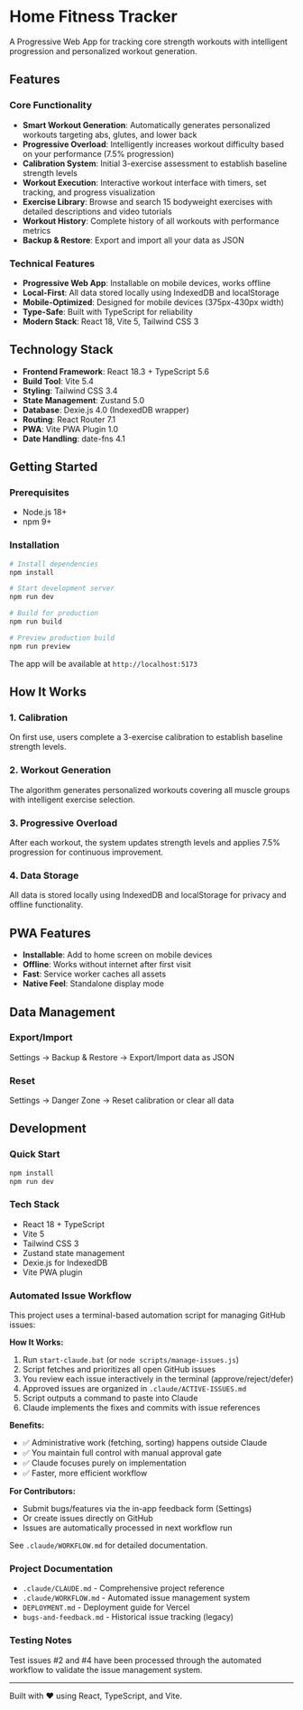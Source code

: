 # Home Fitness Tracker

A Progressive Web App for tracking core strength workouts with intelligent progression and personalized workout generation.

## Features

### Core Functionality
- **Smart Workout Generation**: Automatically generates personalized workouts targeting abs, glutes, and lower back
- **Progressive Overload**: Intelligently increases workout difficulty based on your performance (7.5% progression)
- **Calibration System**: Initial 3-exercise assessment to establish baseline strength levels
- **Workout Execution**: Interactive workout interface with timers, set tracking, and progress visualization
- **Exercise Library**: Browse and search 15 bodyweight exercises with detailed descriptions and video tutorials
- **Workout History**: Complete history of all workouts with performance metrics
- **Backup & Restore**: Export and import all your data as JSON

### Technical Features
- **Progressive Web App**: Installable on mobile devices, works offline
- **Local-First**: All data stored locally using IndexedDB and localStorage
- **Mobile-Optimized**: Designed for mobile devices (375px-430px width)
- **Type-Safe**: Built with TypeScript for reliability
- **Modern Stack**: React 18, Vite 5, Tailwind CSS 3

## Technology Stack

- **Frontend Framework**: React 18.3 + TypeScript 5.6
- **Build Tool**: Vite 5.4
- **Styling**: Tailwind CSS 3.4
- **State Management**: Zustand 5.0
- **Database**: Dexie.js 4.0 (IndexedDB wrapper)
- **Routing**: React Router 7.1
- **PWA**: Vite PWA Plugin 1.0
- **Date Handling**: date-fns 4.1

## Getting Started

### Prerequisites
- Node.js 18+
- npm 9+

### Installation

```bash
# Install dependencies
npm install

# Start development server
npm run dev

# Build for production
npm run build

# Preview production build
npm run preview
```

The app will be available at `http://localhost:5173`

## How It Works

### 1. Calibration
On first use, users complete a 3-exercise calibration to establish baseline strength levels.

### 2. Workout Generation
The algorithm generates personalized workouts covering all muscle groups with intelligent exercise selection.

### 3. Progressive Overload
After each workout, the system updates strength levels and applies 7.5% progression for continuous improvement.

### 4. Data Storage
All data is stored locally using IndexedDB and localStorage for privacy and offline functionality.

## PWA Features

- **Installable**: Add to home screen on mobile devices
- **Offline**: Works without internet after first visit
- **Fast**: Service worker caches all assets
- **Native Feel**: Standalone display mode

## Data Management

### Export/Import
Settings → Backup & Restore → Export/Import data as JSON

### Reset
Settings → Danger Zone → Reset calibration or clear all data

## Development

### Quick Start

```bash
npm install
npm run dev
```

### Tech Stack
- React 18 + TypeScript
- Vite 5
- Tailwind CSS 3
- Zustand state management
- Dexie.js for IndexedDB
- Vite PWA plugin

### Automated Issue Workflow

This project uses a terminal-based automation script for managing GitHub issues:

**How It Works:**
1. Run `start-claude.bat` (or `node scripts/manage-issues.js`)
2. Script fetches and prioritizes all open GitHub issues
3. You review each issue interactively in the terminal (approve/reject/defer)
4. Approved issues are organized in `.claude/ACTIVE-ISSUES.md`
5. Script outputs a command to paste into Claude
6. Claude implements the fixes and commits with issue references

**Benefits:**
- ✅ Administrative work (fetching, sorting) happens outside Claude
- ✅ You maintain full control with manual approval gate
- ✅ Claude focuses purely on implementation
- ✅ Faster, more efficient workflow

**For Contributors:**
- Submit bugs/features via the in-app feedback form (Settings)
- Or create issues directly on GitHub
- Issues are automatically processed in next workflow run

See `.claude/WORKFLOW.md` for detailed documentation.

### Project Documentation

- `.claude/CLAUDE.md` - Comprehensive project reference
- `.claude/WORKFLOW.md` - Automated issue management system
- `DEPLOYMENT.md` - Deployment guide for Vercel
- `bugs-and-feedback.md` - Historical issue tracking (legacy)

### Testing Notes

Test issues #2 and #4 have been processed through the automated workflow to validate the issue management system.

---

Built with ❤️ using React, TypeScript, and Vite.
